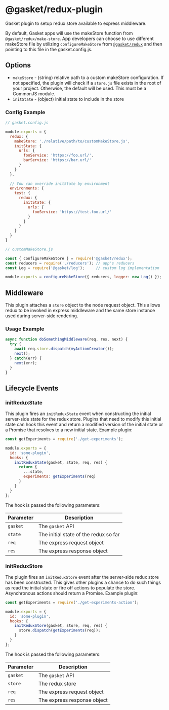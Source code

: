 # @gasket/redux-plugin

Gasket plugin to setup redux store available to express middleware.

By default, Gasket apps will use the makeStore function from
`@gasket/redux/make-store`. App developers can choose to use different makeStore
file by utilizing `configureMakeStore` from 
[`@gasket/redux`](https://github.com/godaddy/gasket/tree/master/packages/gasket-redux#gasketredux)
and then pointing to this file in the gasket.config.js.

## Options

- `makeStore` - (string) relative path to a custom makeStore configuration. If
  not specified, the plugin will check if a `store.js` file exists in the root
  of your project. Otherwise, the default will be used. This must be a CommonJS
  module.
- `initState` - (object) initial state to include in the store

### Config Example

```js
// gasket.config.js

module.exports = {
  redux: {
    makeStore: './relative/path/to/customMakeStore.js',
    initState: {
      urls: {
        fooService: 'https://foo.url/',
        barService: 'https://bar.url/'
      }
    }
  },
  
  // You can override initState by environment
  environments: {
    test: {
      redux: {
        initState: {
          urls: {
            fooService: 'https://test.foo.url/'
          }
        }
      }
    }
  }
}
```

```js
// customMakeStore.js

const { configureMakeStore } = require('@gasket/redux');
const reducers = require('./reducers'); // app's reducers
const Log = require('@gasket/log');     // custom log implementation

module.exports = configureMakeStore({ reducers, logger: new Log() });
```

## Middleware

This plugin attaches a `store` object to the node request object.
This allows redux to be invoked in express middleware and the same store
instance used during server-side rendering.

### Usage Example

```js
async function doSomethingMiddleware(req, res, next) {
  try {
    await req.store.dispatch(myActionCreator());
    next();
  } catch(err) {
    next(err); 
  }
}
```

## Lifecycle Events

### initReduxState

This plugin fires an `initReduxState` event when constructing the initial 
server-side state for the redux store. Plugins that need to modify this initial
state can hook this event and return a modified version of the initial state or
a Promise that resolves to a new initial state. Example plugin:

```js
const getExperiments = require('./get-experiments');

module.exports = {
  id: 'some-plugin',
  hooks: {
    initReduxState(gasket, state, req, res) {
      return {
        ...state,
        experiments: getExperiments(req)
      }
    }
  }
};
```

The hook is passed the following parameters:

| Parameter   | Description |
|-------------|-------------|
| `gasket`    | The `gasket` API |
| `state`     | The initial state of the redux so far |
| `req`       | The express request object |
| `res`       | The express response object |

### initReduxStore

The plugin fires an `initReduxStore` event after the server-side redux store
has been constructed. This gives other plugins a chance to do such things as
read the initial state or fire off actions to populate the store. Asynchronous
actions should return a Promise. Example plugin:

```js
const getExperiments = require('./get-experiments-action');

module.exports = {
  id: 'some-plugin',
  hooks: {
    initReduxStore(gasket, store, req, res) {
      store.dispatch(getExperiments(req));
    }
  }
};
```

The hook is passed the following parameters:

| Parameter   | Description |
|-------------|-------------|
| `gasket`    | The `gasket` API |
| `store`     | The redux store |
| `req`       | The express request object |
| `res`       | The express response object |
